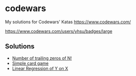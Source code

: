 # codewars
My solutions for Codewars' Katas https://www.codewars.com/

https://www.codewars.com/users/yhsu/badges/large
## Solutions
* [Number of trailing zeros of N!](https://github.com/YihaoSu/codewars/blob/master/number-of-trailing-zeros-of-n.ipynb)
* [Simple card game](https://github.com/YihaoSu/codewars/blob/master/simple-card-game.ipynb)
* [Linear Regression of Y on X](https://github.com/YihaoSu/codewars/blob/master/linear-regression-of-y-on-x.ipynb)
